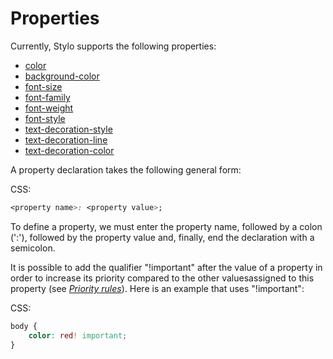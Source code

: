 
# Properties 

Currently, Stylo supports the following properties:

- [color](#cssColorProperty)
- [background-color](#cssBackgroundColorProperty)
- [font-size](#cssFontSizeProperty)
- [font-family](#cssFontFamilyProperty)
- [font-weight](#cssFontWeightProperty)
- [font-style](#cssFontStyleProperty)
- [text-decoration-style](#cssTextDecorationStyleProperty)
- [text-decoration-line](#cssTextDecorationLineProperty)
- [text-decoration-color](#cssTextDecorationColorProperty)

A property declaration takes the following general form:

CSS:

``` css
<property name>: <property value>;
```

To define a property, we must enter the property name, followed by a colon (':'), followed by the property value and, finally, end the declaration with a semicolon. 

It is possible to add the qualifier "!important" after the value of a property in order to increase its priority compared to the other values ​​assigned to this property (see [_Priority rules_](#priorityRules)). Here is an example that uses "!important":

CSS:

``` css
body {
    color: red! important;
}
```